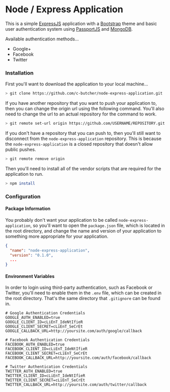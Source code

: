 # Node / Express Application
This is a simple [ExpressJS](https://expressjs.com) application with a [Bootstrap](https://getbootstrap.com) theme and basic user authentication system
using [PassportJS](https://passportjs.org) and [MongoDB](https://mongodb.com).

Available authentication methods...

+ Google+
+ Facebook
+ Twitter

### Installation
First you'll want to download the application to your local machine...

```bash
> git clone https://github.com/c-butcher/node-express-application.git
```

If you have another repository that you want to push your application to, then you can change the origin
url using the following command. You'll also need to change the url to an actual repository for the
command to work.

```bash
> git remote set-url origin https://github.com/USERNAME/REPOSITORY.git
```

If you don't have a repository that you can push to, then you'll still want to disconnect from the
`node-express-application` repository. This is because the `node-express-application` is a closed repository
that doesn't allow public pushes.

```bash
> git remote remove origin
```

Then you'll need to install all of the vendor scripts that are required for the application to run.
```bash
> npm install
```

### Configuration

#### Package Information
You probably don't want your application to be called `node-express-application`, so you'll want to open
the `package.json` file, which is located in the root directory, and change the name and version of your
application to something more appropriate for your application.

```json
{
  "name": "node-express-application",
  "version": "0.1.0",
  ...
}
```

#### Environment Variables
In order to login using third-party authentication, such as Facebook or Twitter, you'll need to enable them
in the `.env` file, which can be created in the root directory. That's the same directory that `.gitignore`
can be found in.
 
```dotenv
# Google Authentication Credentials
GOOGLE_AUTH_ENABLED=true
GOOGLE_CLIENT_ID=cLiEnT_IdeNtIfieR
GOOGLE_CLIENT_SECRET=cLiEnT_SeCrEt
GOOGLE_CALLBACK_URL=http://yoursite.com/auth/google/callback

# Facebook Authentication Credentials
FACEBOOK_AUTH_ENABLED=true
FACEBOOK_CLIENT_ID=cLiEnT_IdeNtIfieR
FACEBOOK_CLIENT_SECRET=cLiEnT_SeCrEt
FACEBOOK_CALLBACK_URL=http://yoursite.com/auth/facebook/callback

# Twitter Authentication Credentials
TWITTER_AUTH_ENABLED=true
TWITTER_CLIENT_ID=cLiEnT_IdeNtIfieR
TWITTER_CLIENT_SECRET=cLiEnT_SeCrEt
TWITTER_CALLBACK_URL=http://yoursite.com/auth/twitter/callback
```